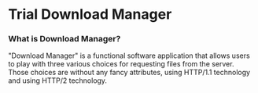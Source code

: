 # Trial Download Manager

### What is Download Manager?

"Download Manager" is a functional software application that allows users to play with three various choices for requesting files from the server. Those choices are without any fancy attributes, using HTTP/1.1 technology and using HTTP/2 technology. 
